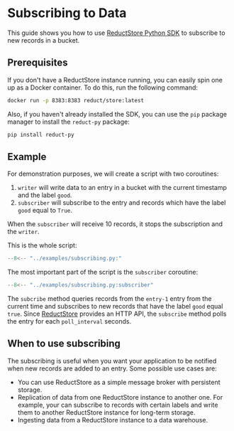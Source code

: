 # Subscribing to Data

This guide shows you how to use [ReductStore Python SDK](https://py.reduct.store/en/latest/) to subscribe to new
records in a bucket.

## Prerequisites

If you don't have a ReductStore instance running, you can easily spin one up as a Docker container. To do this, run the
following command:

```bash
docker run -p 8383:8383 reduct/store:latest
```

Also, if you haven't already installed the SDK, you can use the `pip` package manager to install the `reduct-py`
package:

```bash
pip install reduct-py
```

## Example

For demonstration purposes, we will create a script with two coroutines:

1. `writer` will write data to an entry in a bucket with the current timestamp and the label `good`.
2. `subscriber` will subscribe to the entry and records which have the label `good` equal to `True`.

When the `subscriber` will receive 10 records, it stops the subscription and the `writer`.

This is the whole script:

```python title="subscribing.py"
--8<-- "../examples/subscribing.py:"
```

The most important part of the script is the `subscriber` coroutine:

```python title="subscribing.py"
--8<-- "../examples/subscribing.py:subscriber"
```

The `subcribe` method queries records from the `entry-1` entry from the current time and subscribes to new records that have
the label `good` equal `true`. Since [ReductStore](https://www.reduct.store) provides an HTTP API, the `subscribe` method polls the entry for
each `poll_interval` seconds.

## When to use subscribing

The subscribing is useful when you want your application to be notified when new records are added to an entry. Some possible
use cases are:

* You can use ReductStore as a simple message broker with persistent storage.
* Replication of data from one ReductStore instance to another one. For example, your can subscribe to records with certain labels
  and write them to another ReductStore instance for long-term storage.
* Ingesting data from a ReductStore instance to a data warehouse.
